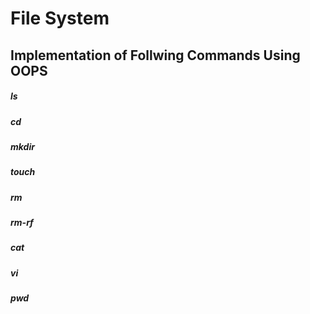 # File System

## Implementation of Follwing Commands Using OOPS

##### ls
##### cd
##### mkdir
##### touch
##### rm
##### rm-rf
##### cat
##### vi
##### pwd

